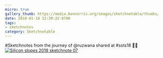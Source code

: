 ```yaml
---
micro: true
gallery_thumb: https://media.bennorris.org/images/sketchnotable/thumbs/silicon-slopes-2018-sketchnote-07.jpg
date: 2018-01-18 12:39:22-0700
tags:
- sketchnotes
category: Sketchnotable
---
```


#Sketchnotes from the journey of @ruzwana shared at #ssts18 ✍🏼 [![Silicon slopes 2018 sketchnote 07](https://media.bennorris.org/images/sketchnotable/silicon-slopes-2018/silicon-slopes-2018-sketchnote-07.jpg)](https://media.bennorris.org/images/sketchnotable/silicon-slopes-2018/silicon-slopes-2018-sketchnote-07.jpg)